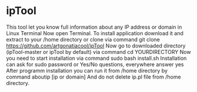 # ipTool
This tool let you know full information about any IP address or domain in Linux Terminal
Now open Terminal.
To install application download it and extract to your /home directory or clone via command
git clone https://github.com/artgonatiacool/ipTool
Now go to downloaded directory (ipTool-master or ipTool by default) via command
cd YOURDIRECTORY
Now you need to start installation via command
sudo bash install.sh
Installation can ask for sudo password or Yes/No questions, everywhere answer yes
After programm installation you can run it from /home directory by command
aboutip [ip or domain]
And do not delete ip.pl file from /home directory.
